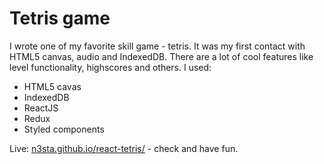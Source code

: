 # Tetris game

I wrote one of my favorite skill game - tetris. It was my first contact with HTML5 canvas, audio and IndexedDB. There are a lot of cool features like level functionality, highscores and others. I used:

  - HTML5 cavas
  - IndexedDB
  - ReactJS
  - Redux
  - Styled components

  Live: [n3sta.github.io/react-tetris/](https://n3sta.github.io/react-tetris/) - check and have fun.